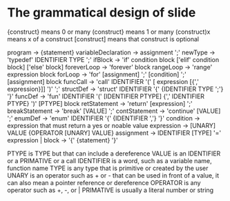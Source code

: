 # The grammatical design of slide
{construct} means 0 or many
(construct} means 1 or many
(construct)x means x of a construct
[construct] means that construct is optional

program -> {statement}
variableDeclaration -> assignment ';'
newType -> 'typedef' IDENTIFIER TYPE ';'
ifBlock -> 'if' condition block ['elif' condition block] ['else' block]
foreverLoop -> 'forever' block 
rangeLoop -> 'range' expression block
forLoop -> 'for' [assignment] ';' [condition] ';' [assignment] block
funcCall -> 'call' IDENTIFIER '(' [ expression [{',' expression}]] ')' ';'
structDef -> 'struct' IDENTIFIER '{' {IDENTIFIER TYPE ';'} '}'
funcDef -> 'fun' IDENTIFIER '(' [IDENTIFIER PTYPE] {',' IDENTIFIER PTYPE} ')' [PTYPE] block
retStatement -> 'return' [expression] ';'
breakStatement -> 'break' [VALUE] ';'
contStatement -> 'continue' [VALUE] ';'
enumDef -> 'enum' IDENTIFIER '{' {IDENTIFIER ','} '}'
condition -> expression that must return a yes or noable value
expression -> [UNARY] VALUE {OPERATOR [UNARY] VALUE}
assignment -> IDENTIFIER [TYPE] '=' expression | 
block -> '{' {statement} '}'

PTYPE is TYPE but that can include a dereference
VALUE is an IDENTIFIER or a PRIMATIVE or a call
IDENTIFIER is a word, such as a variable name, function name
TYPE is any type that is primitive or created by the user
UNARY is an operator such as + or - that can be used in front of a value, it can also mean a pointer reference or dereference
OPERATOR is any operator such as +, -, or |
PRIMATIVE is usually a literal number or string
